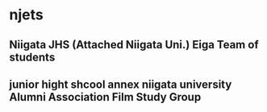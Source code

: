 # njets  
## Niigata JHS (Attached Niigata Uni.) Eiga Team of students  
## junior hight shcool annex niigata university Alumni Association Film Study Group
